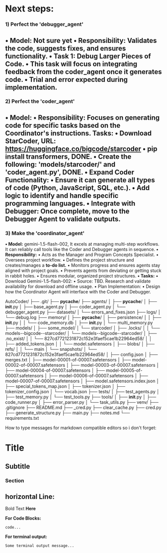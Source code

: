 # Next steps:

### 1) Perfect the 'debugger_agent'
**• Model:** Not sure yet
**• Responsibility:** Validates the code, suggests fixes, and ensures functionality.
**• Task 1:** Debug Larger Pieces of Code.
    • This task will focus on integrating feedback from the **coder_agent** once it generates code.
    • Trial and error expected during implementation.
---
### 2) Perfect the 'coder_agent'
**• Model:** 
**• Responsibility:** Focuses on generating code for specific tasks based on the Coordinator's instructions.
**Tasks:** 
    • Download StarCoder, URL: https://huggingface.co/bigcode/starcoder
    • pip install transformers, DONE.
    • Create the following: 'models/starcoder/' and 'coder_agent.py', DONE.
    • Expand Coder Functionality:
        • Ensure it can generate all types of code (Python, JavaScript, SQL, etc.).
        • Add logic to identify and handle specific programming languages.
    • Integrate with Debugger: Once complete, move to the Debugger Agent to validate outputs.
---
### 3) Make the 'coordinator_agent'
**• Model:** gemini-1.5-flash-002, It excels at managing multi-step workflows. It can reliably call tools like the Coder and Debugger agents in sequence.
**• Responsibility:**
    • Acts as the Manager and Program Concepts Specialist.
    • Oversees project workflow.
    • Defines the project structure and creates/manages a **to-do list.**
    • Monitors progress and ensures agents stay aligned with project goals.
    • Prevents agents from deviating or getting stuck in rabbit holes.
    • Ensures modular, organized project structures.
**• Tasks:**
    • Download Gemini-1.5-flash-002:
        • Source: TBD. Research and validate availability for download and offline usage.
    • Plan Implementation:
        • Design how the Coordinator Agent will interface with the Coder and Debugger.





AutoCoder/
├── .git/
├── __pycache__/
├── agents/
│   ├── __pycache__/
│   ├── __init__.py
│   ├── base_agent.py
│   ├── coder_agent.py
│   └── debugger_agent.py
├── datasets/
│   └── errors_and_fixes.json
├── logs/
│   └── debug.log
├── memory/
│   ├── __pycache__/
│   ├── persistence/
│   │   ├── __init__.py
│   │   └── code_memory.db
│   ├── __init__.py
│   └── multi_memory.py
├── models/
│   ├── some_model/
│   └── starcoder/
│       ├── .locks/
│       │   └── models--bigcode--starcoder/
│       └── models--bigcode--starcoder/
│           ├── .no_exist/
│           │   └── 827cd7721231872c152e3faef5cae1b22964ed58/
│           │       ├── added_tokens.json
│           │       └── model.safetensors
│           ├── blobs/
│           ├── refs/
│           │   └── main
│           └── snapshots/
│               └── 827cd7721231872c152e3faef5cae1b22964ed58/
│                   ├── config.json
│                   ├── merges.txt
│                   ├── model-00001-of-00007.safetensors
│                   ├── model-00002-of-00007.safetensors
│                   ├── model-00003-of-00007.safetensors
│                   ├── model-00004-of-00007.safetensors
│                   ├── model-00005-of-00007.safetensors
│                   ├── model-00006-of-00007.safetensors
│                   ├── model-00007-of-00007.safetensors
│                   ├── model.safetensors.index.json
│                   ├── special_tokens_map.json
│                   ├── tokenizer.json
│                   ├── tokenizer_config.json
│                   └── vocab.json
├── tests/
│   ├── test_agents.py
│   ├── test_memory.py
│   └── test_tools.py
├── tools/
│   ├── __init__.py
│   ├── code_runner.py
│   ├── error_parser.py
│   └── task_utils.py
├── venv/
├── .gitignore
├── README.md
├── _cred.py
├── clear_cache.py
├── cred.py
├── generate_structure.py
├── main.py
├── notes.md
└── requirements.txt










How to type messages for markdown compatible editors so i don't forget:
# Title
## Subtitle
### Section

horizontal Line: 
---

Bold Text **Here**

**For Code Blocks:**
```
code...
```

**For terminal output:**
```bash
Some terminal output message...
```
